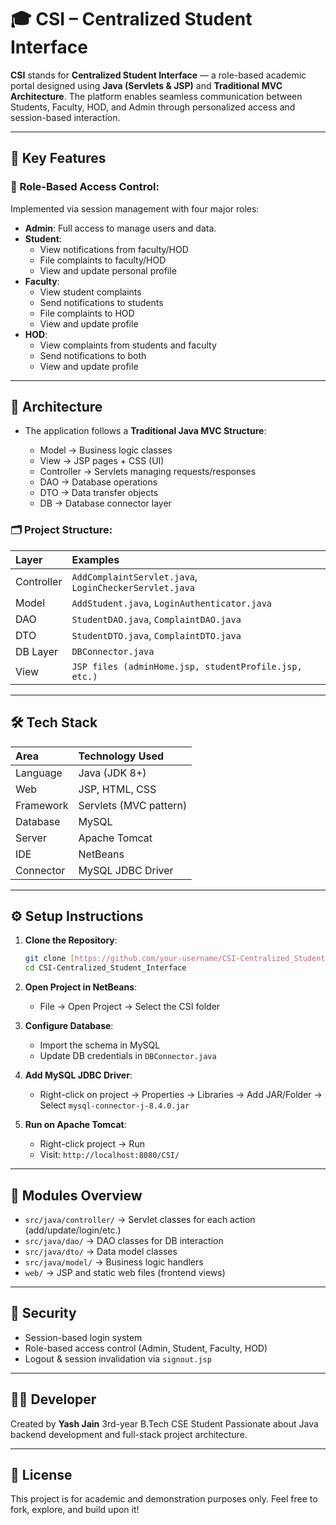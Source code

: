 # 🎓 CSI – Centralized Student Interface

**CSI** stands for **Centralized Student Interface** — a role-based academic portal designed using **Java (Servlets & JSP)** and **Traditional MVC Architecture**. The platform enables seamless communication between Students, Faculty, HOD, and Admin through personalized access and session-based interaction.

---

## 🚀 Key Features

### 👤 Role-Based Access Control:

Implemented via session management with four major roles:

-   **Admin**: Full access to manage users and data.
-   **Student**:
    -   View notifications from faculty/HOD
    -   File complaints to faculty/HOD
    -   View and update personal profile
-   **Faculty**:
    -   View student complaints
    -   Send notifications to students
    -   File complaints to HOD
    -   View and update profile
-   **HOD**:
    -   View complaints from students and faculty
    -   Send notifications to both
    -   View and update profile

---

## 🧱 Architecture

-  The application follows a **Traditional Java MVC Structure**:

    - Model      → Business logic classes
    - View       → JSP pages + CSS (UI)
    - Controller → Servlets managing requests/responses
    - DAO        → Database operations
    - DTO        → Data transfer objects
    - DB         → Database connector layer


### 🗂️ Project Structure:

| Layer      | Examples                                              |
| :--------- | :---------------------------------------------------- |
| Controller | `AddComplaintServlet.java`, `LoginCheckerServlet.java`  |
| Model      | `AddStudent.java`, `LoginAuthenticator.java`          |
| DAO        | `StudentDAO.java`, `ComplaintDAO.java`                |
| DTO        | `StudentDTO.java`, `ComplaintDTO.java`                |
| DB Layer   | `DBConnector.java`                                    |
| View       | `JSP files (adminHome.jsp, studentProfile.jsp, etc.)` |

---

## 🛠️ Tech Stack

| Area      | Technology Used        |
| :-------- | :--------------------- |
| Language  | Java (JDK 8+)          |
| Web       | JSP, HTML, CSS         |
| Framework | Servlets (MVC pattern) |
| Database  | MySQL                  |
| Server    | Apache Tomcat          |
| IDE       | NetBeans               |
| Connector | MySQL JDBC Driver      |

---

## ⚙️ Setup Instructions

1.  **Clone the Repository**:
    ```bash
    git clone [https://github.com/your-username/CSI-Centralized_Student_Interface.git](https://github.com/your-username/CSI-Centralized_Student_Interface.git)
    cd CSI-Centralized_Student_Interface
    ```

2.  **Open Project in NetBeans**:
    -   File → Open Project → Select the CSI folder

3.  **Configure Database**:
    -   Import the schema in MySQL
    -   Update DB credentials in `DBConnector.java`

4.  **Add MySQL JDBC Driver**:
    -   Right-click on project → Properties → Libraries → Add JAR/Folder → Select `mysql-connector-j-8.4.0.jar`

5.  **Run on Apache Tomcat**:
    -   Right-click project → Run
    -   Visit: `http://localhost:8080/CSI/`

---

## 📂 Modules Overview

-   `src/java/controller/` → Servlet classes for each action (add/update/login/etc.)
-   `src/java/dao/` → DAO classes for DB interaction
-   `src/java/dto/` → Data model classes
-   `src/java/model/` → Business logic handlers
-   `web/` → JSP and static web files (frontend views)

---

## 🔐 Security

-   Session-based login system
-   Role-based access control (Admin, Student, Faculty, HOD)
-   Logout & session invalidation via `signout.jsp`

---

## 👨‍💻 Developer

Created by **Yash Jain**
3rd-year B.Tech CSE Student
Passionate about Java backend development and full-stack project architecture.

---

## 📜 License

This project is for academic and demonstration purposes only.
Feel free to fork, explore, and build upon it!